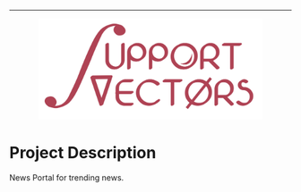 

---
<center>
<img src="images/logo-poster-transparent.png" width=400px style="opacity:0.8">
</center>


# Project Description

News Portal for trending news.
